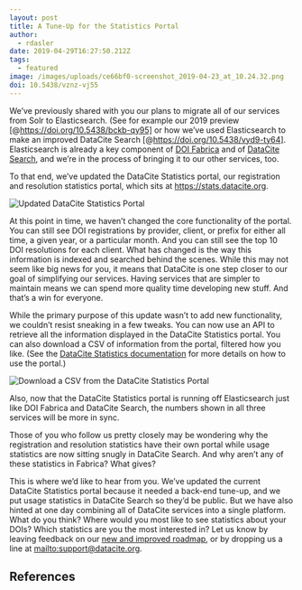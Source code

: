 ```yaml
---
layout: post
title: A Tune-Up for the Statistics Portal
author:
  - rdasler
date: 2019-04-29T16:27:50.212Z
tags:
  - featured
image: /images/uploads/ce66bf0-screenshot_2019-04-23_at_10.24.32.png
doi: 10.5438/vznz-vj55
---
```

We’ve previously shared with you our plans to migrate all of our services from Solr to Elasticsearch. (See for example our 2019 preview [@https://doi.org/10.5438/bckb-qy95] or how we’ve used Elasticsearch to make an improved DataCite Search [@https://doi.org/10.5438/vyd9-ty64]. Elasticsearch is already a key component of [DOI Fabrica](https://doi.datacite.org) and of [DataCite Search](https://search.datacite.org), and we’re in the process of bringing it to our other services, too.

To that end, we’ve updated the DataCite Statistics portal, our registration and resolution statistics portal, which sits at <https://stats.datacite.org>.

![Updated DataCite Statistics Portal](/images/uploads/ce66bf0-screenshot_2019-04-23_at_10.24.32.png "Updated DataCite Statistics Portal")

At this point in time, we haven’t changed the core functionality of the portal. You can still see DOI registrations by provider, client, or prefix for either all time, a given year, or a particular month. And you can still see the top 10 DOI resolutions for each client. What has changed is the way this information is indexed and searched behind the scenes. While this may not seem like big news for you, it means that DataCite is one step closer to our goal of simplifying our services. Having services that are simpler to maintain means we can spend more quality time developing new stuff. And that’s a win for everyone. 

While the primary purpose of this update wasn’t to add new functionality, we couldn’t resist sneaking in a few tweaks. You can now use an API to retrieve all the information displayed in the DataCite Statistics portal. You can also download a CSV of information from the portal, filtered how you like. (See the [DataCite Statistics documentation](https://support.datacite.org/docs/datacite-statistics) for more details on how to use the portal.) 

![Download a CSV from the DataCite Statistics Portal](/images/uploads/01ff48c-screenshot_2019-04-29_at_08.26.14.png "Download a CSV from the DataCite Statistics Portal")

Also, now that the DataCite Statistics portal is running off Elasticsearch just like DOI Fabrica and DataCite Search, the numbers shown in all three services will be more in sync. 

Those of you who follow us pretty closely may be wondering why the registration and resolution statistics have their own portal while usage statistics are now sitting snugly in DataCite Search. And why aren’t any of these statistics in Fabrica? What gives? 

This is where we’d like to hear from you. We’ve updated the current DataCite Statistics portal because it needed a back-end tune-up, and we put usage statistics in DataCite Search so they’d be public. But we have also hinted at one day combining all of DataCite services into a single platform. What do you think? Where would you most like to see statistics about your DOIs? Which statistics are you the most interested in? Let us know by leaving feedback on our [new and improved roadmap](https://datacite.org/roadmap.html), or by dropping us a line at <mailto:support@datacite.org>. 

## References
